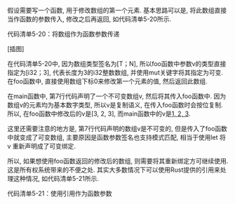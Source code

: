 
假设需要写一个函数, 用于修改数组的第一个元素. 基本思路可以是, 将此数组直接当作函数的参数传入, 修改之后再返回, 如代码清单5-20所示. 

代码清单5-20：将数组作为函数参数传递

[插图]

在代码清单5-20中, 因为数组类型签名为[T；N], 所以foo函数中参数v的类型直接指定为[i32；3], 代表长度为3的i32整数数组, 并使用mut关键字将其指定为可变. 在foo函数中, 直接使用数组下标0来修改第一个元素的值, 然后返回此数组. 

在main函数中, 第7行代码声明了一个不可变数组v, 然后将其传入foo函数中. 因为数组v的元素均为基本数字类型, 所以v是复制语义, 在传入foo函数时会按位复制. 所以, 在foo函数中修改后的v是[3, 2, 3], 而main函数中的v是[1, 2, 3](代码第9行). 

这里还需要注意的地方是, 第7行代码声明的数组v是不可变的, 但是传入了foo函数中就变成了可变数组, 主要原因是函数参数签名也支持模式匹配, 相当于使用let 将 v 重新声明成了可变绑定. 

所以, 如果想使用foo函数返回的修改后的数组, 则需要将其重新绑定方可继续使用. 这是所有权系统带来的不便之处. 其实大多数情况下可以使用Rust提供的引用来处理这种情况, 如代码清单5-21所示. 

代码清单5-21：使用引用作为函数参数
